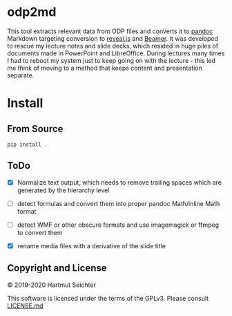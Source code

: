 # odp2md

This tool extracts relevant data from ODP files and converts it to [pandoc](https://pandoc.org) Markdown targeting conversion to [reveal.js](https://revealjs.com) and [Beamer](https://ctan.org/pkg/beamer). It was developed to rescue my lecture notes and slide decks, which resided in huge piles of documents made in PowerPoint and LibreOffice. During lectures many times I had to reboot my system just to keep going on with the lecture - this led me think of moving to a method that keeps content and presentation separate.  


# Install

## From Source

```
pip install .
```


## ToDo

- [x] Normalize text output, which needs to remove trailing spaces which are generated by the hierarchy level
- [ ] detect formulas and convert them into proper pandoc Math/inline Math format
- [ ] detect WMF or other obscure formats and use imagemagick or ffmpeg to convert them
- [x] rename media files with a derivative of the slide title


## Copyright and License

&copy; 2019-2020 Hartmut Seichter

This software is licensed under the terms of the GPLv3. Please consult [LICENSE.md](LICENSE.md)

